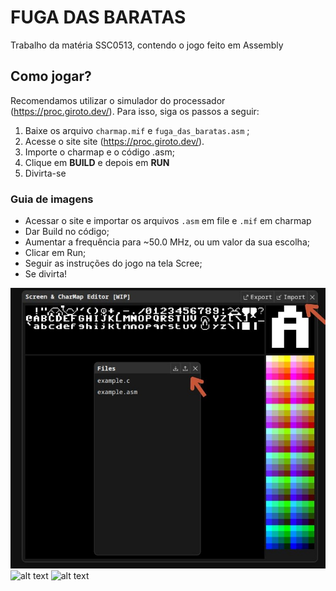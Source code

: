 # FUGA DAS BARATAS
Trabalho da matéria SSC0513, contendo o jogo feito em Assembly



## Como jogar? 
Recomendamos utilizar o simulador do processador (https://proc.giroto.dev/). Para isso, siga os passos a seguir: 
1. Baixe os arquivo `charmap.mif` e `fuga_das_baratas.asm` ;
3. Acesse o site site (https://proc.giroto.dev/). 
4. Importe o charmap e o código .asm;
6. Clique em **BUILD** e depois em **RUN** 
7. Divirta-se 

### Guia de imagens
- Acessar o site e importar os arquivos `.asm` em file e `.mif` em charmap
- Dar Build no código;
- Aumentar a frequência para ~50.0 MHz, ou um valor da sua escolha;
- Clicar em Run;
- Seguir as instruções do jogo na tela Scree;
- Se divirta!

![alt text](img/imports.jpg)
![alt text](img/buid.png)
![alt text](img/run.png)
